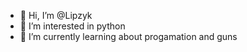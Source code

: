 - 👋 Hi, I’m @Lipzyk
- 👀 I’m interested in python 
- 🌱 I’m currently learning about progamation and guns
